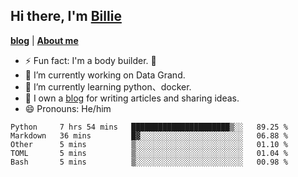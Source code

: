 

## Hi there, I'm [Billie](https://billie52707.cn) 
<strong><a href="https://www.cnblogs.com/billie52707">blog</a></strong> |
  <strong><a href="https://billie52707.cn/about/">About me</a></strong>  

- ⚡  Fun fact: I'm a body builder. 🏃
- 🔭  I’m currently working on Data Grand.
- 🌱  I’m currently learning python、docker.
- 📑  I own a [blog](https://billie52707.cn) for writing articles and sharing ideas.
- 😄  Pronouns: He/him







<!--START_SECTION:waka-->
```text
Python     7 hrs 54 mins   ██████████████████████▒░░   89.25 % 
Markdown   36 mins         █▓░░░░░░░░░░░░░░░░░░░░░░░   06.88 % 
Other      5 mins          ▒░░░░░░░░░░░░░░░░░░░░░░░░   01.10 % 
TOML       5 mins          ▒░░░░░░░░░░░░░░░░░░░░░░░░   01.04 % 
Bash       5 mins          ▒░░░░░░░░░░░░░░░░░░░░░░░░   00.98 % 
```
<!--END_SECTION:waka-->

